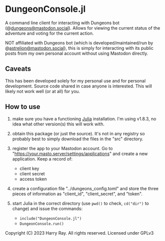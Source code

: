 DungeonConsole.jl
=================

A command line client for interacting with Dungeons bot (@dungeons@mastodon.social). Allows for viewing the current status of the adventure and voting for the current action.

NOT affiliated with Dungeons bot (which is developed/maintained/run by @astrelion@mastodon.social), this is simply for interacting with its public posts from my own personal account without using Mastodon directly.

## Caveats

This has been developed solely for my personal use and for personal development. Source code shared in case anyone is interested. This will likely not work well (or at all) for you.

## How to use

1. make sure you have a functioning [Julia](https://julialang.org) installation. I'm using v1.8.3, no idea what other version(s) this will work with.

2. obtain this package (or just the source). It's not in any registry so probably best to simply download the files in the "src" directory.

3. register the app to your Mastodon account. Go to "https://your.masto.server/settings/applications" and create a new application. Keep a record of:
    * client key
    * client secret
    * access token

4. create a configuration file "../dungeons_config.toml" and store the three pieces of information as "client_id", "client_secret", and "token".

5. start Julia in the correct directory (use `pwd()` to check, `cd("dir")` to change) and issue the commands:
    * `include("DungeonConsole.jl")`
    * `DungeonConsole.run()`

Copyright (C) 2023 Harry Ray. All rights reserved. Licensed under GPLv3